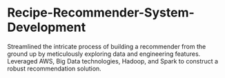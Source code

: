 # Recipe-Recommender-System-Development
Streamlined the intricate process of building a recommender from the ground up by meticulously exploring data and engineering features. Leveraged AWS, Big Data technologies, Hadoop, and Spark to construct a robust recommendation solution.
